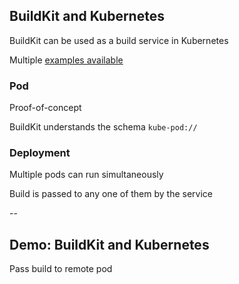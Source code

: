 ## BuildKit and Kubernetes

BuildKit can be used as a build service in Kubernetes

Multiple [examples available](https://github.com/moby/buildkit/tree/master/examples/kubernetes)

### Pod

Proof-of-concept

BuildKit understands the schema `kube-pod://`

### Deployment

Multiple pods can run simultaneously

Build is passed to any one of them by the service

--

## Demo: BuildKit and Kubernetes

Pass build to remote pod

<!-- include: kubernetes-0.command -->

<!-- include: kubernetes-2.command -->

<!-- include: kubernetes-3.command -->
